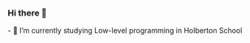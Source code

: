 ### Hi there 👋

<!--
**Gabr1el20/Gabr1el20** is a ✨ _special_ ✨ repository because its `README.md` (this file) appears on your GitHub profile. --!>

- 🔭 I’m currently studying Low-level programming in Holberton School
